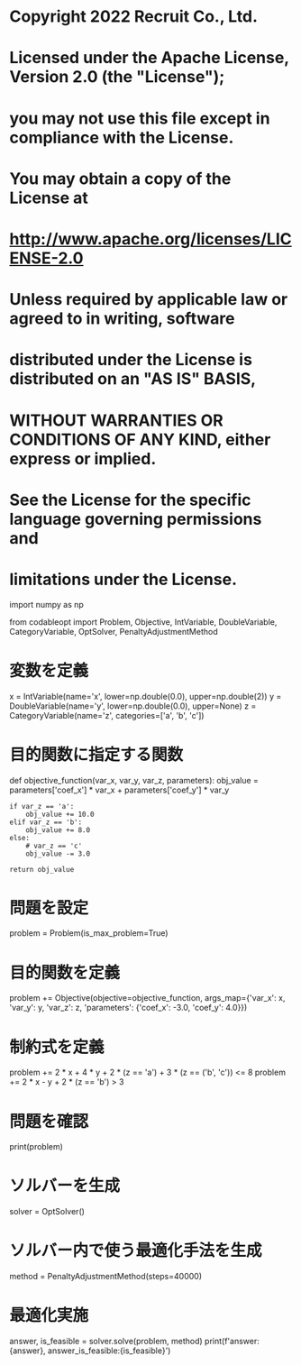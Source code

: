 # Copyright 2022 Recruit Co., Ltd.
#
# Licensed under the Apache License, Version 2.0 (the "License");
# you may not use this file except in compliance with the License.
# You may obtain a copy of the License at
#
#     http://www.apache.org/licenses/LICENSE-2.0
#
# Unless required by applicable law or agreed to in writing, software
# distributed under the License is distributed on an "AS IS" BASIS,
# WITHOUT WARRANTIES OR CONDITIONS OF ANY KIND, either express or implied.
# See the License for the specific language governing permissions and
# limitations under the License.

import numpy as np

from codableopt import Problem, Objective, IntVariable, DoubleVariable, \
    CategoryVariable, OptSolver, PenaltyAdjustmentMethod

# 変数を定義
x = IntVariable(name='x', lower=np.double(0.0), upper=np.double(2))
y = DoubleVariable(name='y', lower=np.double(0.0), upper=None)
z = CategoryVariable(name='z', categories=['a', 'b', 'c'])


# 目的関数に指定する関数
def objective_function(var_x, var_y, var_z, parameters):
    obj_value = parameters['coef_x'] * var_x + parameters['coef_y'] * var_y

    if var_z == 'a':
        obj_value += 10.0
    elif var_z == 'b':
        obj_value += 8.0
    else:
        # var_z == 'c'
        obj_value -= 3.0

    return obj_value


# 問題を設定
problem = Problem(is_max_problem=True)

# 目的関数を定義
problem += Objective(objective=objective_function,
                     args_map={'var_x': x, 'var_y': y, 'var_z': z,
                               'parameters': {'coef_x': -3.0, 'coef_y': 4.0}})

# 制約式を定義
problem += 2 * x + 4 * y + 2 * (z == 'a') + 3 * (z == ('b', 'c')) <= 8
problem += 2 * x - y + 2 * (z == 'b') > 3

# 問題を確認
print(problem)

# ソルバーを生成
solver = OptSolver()

# ソルバー内で使う最適化手法を生成
method = PenaltyAdjustmentMethod(steps=40000)

# 最適化実施
answer, is_feasible = solver.solve(problem, method)
print(f'answer:{answer}, answer_is_feasible:{is_feasible}')